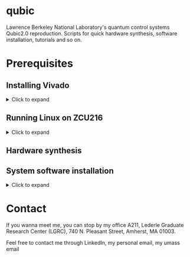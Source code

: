 # qubic

Lawrence Berkeley National Laboratory's quantum control systems Qubic2.0 reproduction. Scripts for quick hardware synthesis, software installation, tutorials and so on.

# Prerequisites

## Installing Vivado

<details>
  <summary>Click to expand</summary>
First, you have to install Vivado Enterprise so that it supports all IP cores needed for the gateware synthesis. If you're installing Vivado Enterprise with batch mode (using terminal on a remote server), you might follow my instructions to save time reading from AMD.

- Register and Download [the Unified Vivado version 2022.1](!https://www.xilinx.com/member/forms/download/xef.html?filename=Xilinx_Unified_2022.1_0420_0327_Lin64.bin) from ADM. Then run this command to extract the `xsetup` for Vivado:

```bash
chmod +x ./Xilinx_Unified_2022.1_0420_0327_Lin64.bin
./Xilinx_Unified_2022.1_0420_0327_Lin64.bin  --keep --noexec --target ~/tools/Xilinx
```

If you want to install Vivado on the root folder so that other users in a single server can use, you should install it to the `/tools` folder:

```bash
sudo ./Xilinx_Unified_2022.1_0420_0327_Lin64.bin  --keep --noexec --target /tools/Xilinx
```

For my case, I installed it in my home folder, which is `~/tools/Xilinx`

Ater the extraction has finished, navigate to `~/tools/Xilinx` and run authentication & configuration setups as well accepting agreement for final installation.

```bash
cd ~/tools/Xilinx
./xsetup -b AuthTokenGen  # put your AMD email and password there
```

Now, you have to obtain a configuration file and edit it. Run the `./xsetup -b ConfigGen` command, then choose 2 (Vivado), followed by 2 (Vivado ML Enterprise). A configuration file will be then generated at ~/.Xilinx/install_config.txt, go and edit the Destination to your local folder (Destination=/home/your_username/tools/Xilinx).

Finally, run this command and wait for the installation to finish:

```bash
./xsetup -b Install -a XilinxEULA,3rdPartyEULA -c ~/.Xilinx/install_config.txt
```

### Installing drivers for peripherals on Linux

By default, it seems that JTAG cable can't be detected by vivado. If you connect an FPGA board and a JTAG cable to upload bitstream fils to the board, the cable may not be detected.

First, open Vivado in tcl mode by running `vivado -mode tcl` in the bash terminal, make sure the jtag cable (usb-micro-usb) is connected to the host computer (`lsusb` to check), then execute these commands in `Vivado TCL shell` to check if JTAG is detected by Vivado:

```tcl
open_hw_manager
connect_hw_server
get_hw_targets
```

If it outputs something like this:

```tcl
Vivado% get_hw_targets
ERROR: [Labtoolstcl 44-199] No matching targets found on connected servers: localhost
Resolution: If needed connect the desired target to a server and use command refresh_hw_server. Then rerun the get_hw_targets command.
ERROR: [Common 17-39] 'get_hw_targets' failed due to earlier errors.
Vivado% refresh_hw_server
WARNING: [Labtoolstcl 44-27] No hardware targets exist on the server [localhost:3121]
Check to make sure the cable targets connected to this machine are properly connected
and powered up, then use the refresh_hw_server command to re-register the hardware targets.
Vivado% get_hw_targets
ERROR: [Labtoolstcl 44-199] No matching targets found on connected servers: localhost
Resolution: If needed connect the desired target to a server and use command refresh_hw_server. Then rerun the get_hw_targets command.
ERROR: [Common 17-39] 'get_hw_targets' failed due to earlier errors.
Vivado% disconnect_hw_server
Vivado% connect_hw_server
```

Chances are drivers are not installed by default, to install drivers, you have to navigate to the `install_drivers` folder and run the installation script:

```bash
cd ~/tools/Xilinx/Vivado/2022.1/data/xicom/cable_drivers/lin64/install_script/install_drivers
sudo ./install_drivers
./setup_pcusb
```

Now if you run the TCL commands for checking JTAG, you should be able to see it in Vivado:

```tcl
Vivado% refresh_hw_server
WARNING: [Labtoolstcl 44-27] No hardware targets exist on the server [localhost:3121]
Check to make sure the cable targets connected to this machine are properly connected
and powered up, then use the refresh_hw_server command to re-register the hardware targets.
Vivado% disconnect_hw_server
Vivado% connect_hw_server
INFO: [Labtools 27-2285] Connecting to hw_server url TCP:localhost:3121
INFO: [Labtools 27-3415] Connecting to cs_server url TCP:localhost:3042
INFO: [Labtools 27-3414] Connected to existing cs_server.
localhost:3121
Vivado% get_hw_targets
localhost:3121/xilinx_tcf/Xilinx/96234996810A
Vivado%
```

</details>

## Running Linux on ZCU216

<details>
  <summary>Click to expand</summary>
First, you need to download a boot image to run Linux on the ARM core in the board. You can use the image from Berkeley Lab here. After having the SD card booted and inserted to the board, you have to change the J71 switch to 0001 to switch to SD boot mode to run the image. Then turn on the power button, connect the J11 UART port to a host computer and also connect the board to a router in the same network as the host computer. Initially you don't know the IP address of the Xilinx board, but you can use this command on the host computer to access the board via UART. But first, you have to reset the device path to reset the device’s parameters to a 'sane' default state. Open the terminal in the host computer and run:

```bash
sudo stty -F /dev/ttyUSB1 sane  # ttyUSB1 is the port.

# Clear any pending data (optional)
sudo cat /dev/ttyUSB1 > /dev/null &

sudo screen /dev/ttyUSB1 115200  # to connect to the board
ip a  # to find the IP4 address, which is used for ssh
```

You can also run:

```bash
sudo stty -F /dev/ttyUSB1 -a  # to check the baudrate
```

Alternatively, you can also use `nmap` in the host computer to search for the IP address of the Xilinx board and ssh into the board. This is the recommended way because it's more stable than the UART method. First, determine the range of addresses in your private network. You can do this by indentifing your host computer address with `ip a | grep 192`. For example, your host computer IP4 address is `192.168.1.239`, then the range of address for looking up is `192.168.1.*`, open terminal and run:

```bash
sudo apt-get install nmap
nmap -sn 192.168.1.*
```

You should be able see the xilinx board `Nmap scan report for valhalla5.lan (192.168.1.150)` as shown in the screenshot there

![alt text](./docs/nmap.png)

Then you can ssh into it, the default username and password is `xilinx`

</details>

## Hardware synthesis

## System software installation

<details>
  <summary>Click to expand</summary>
For Qubic2.0 to work correctly, you must both install correct libraries provided by Berkeley Lab on both the host and the FPGA gateware. We recommend you to install Anaconda on the host computer and have an isolated environment for qubic gateware. If you haven't installed Anaconda, you can run the [`install_conda.sh`](./scripts/install_conda.sh) script by:
```bash
bash ./scripts/install_conda.sh
```

The, to create a seperate environment for `qubic` and install approriate dependencies on the host computer, run:

```bash
bash ./scripts/qubic_setup.sh host
```

Also, clone this repository with all submodules on the ZCU216 and run:

```bash
bash ./scripts/qubic_setup.sh FPGA
```

This script will then run the qubic2.0 gateware on the FPGA board

</details>

# Contact

If you wanna meet me, you can stop by my office A211, Lederle Graduate Research Center (LGRC), 740 N. Pleasant Street, Amherst, MA 01003.

Feel free to contact me through LinkedIn, my personal email, my umass email
